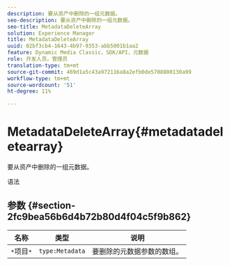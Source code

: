 ```yaml
---
description: 要从资产中删除的一组元数据。
seo-description: 要从资产中删除的一组元数据。
seo-title: MetadataDeleteArray
solution: Experience Manager
title: MetadataDeleteArray
uuid: 02bf3cb4-1643-4b97-9353-abb5001b1aa2
feature: Dynamic Media Classic，SDK/API，元数据
role: 开发人员，管理员
translation-type: tm+mt
source-git-commit: 469d1a5c43a972116a8a2efb0de5708800130a99
workflow-type: tm+mt
source-wordcount: '51'
ht-degree: 11%

---
```



# MetadataDeleteArray{#metadatadeletearray}

要从资产中删除的一组元数据。

语法

## 参数 {#section-2fc9bea56b6d4b72b80d4f04c5f9b862}

| 名称 | 类型 | 说明 |
|---|---|---|
| `*`项目`*` | `type:Metadata` | 要删除的元数据参数的数组。 |

